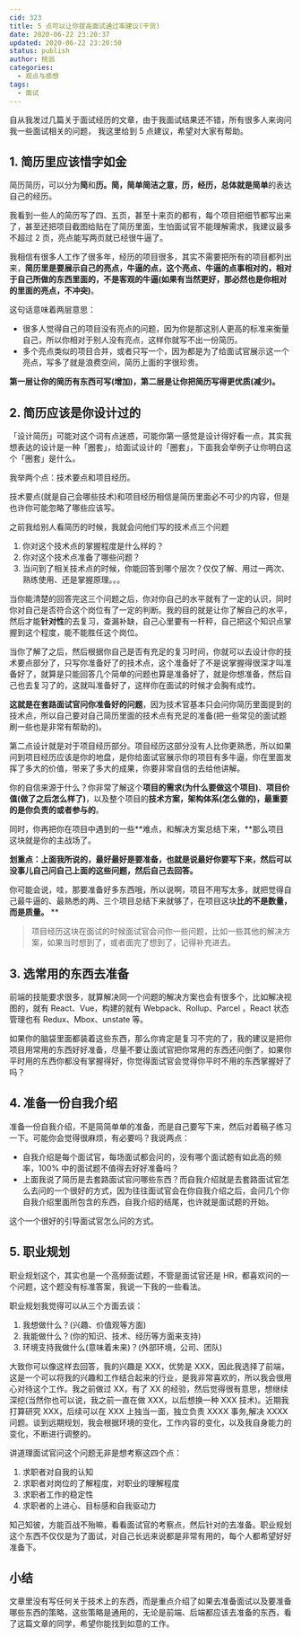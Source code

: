 ```yaml
---
cid: 323
title: 5 点可以让你提高面试通过率建议(干货)
date: 2020-06-22 23:20:37
updated: 2020-06-22 23:20:50
status: publish
author: 桃翁
categories: 
  - 观点与感想
tags: 
  - 面试
---
```



自从我发过几篇关于面试经历的文章，由于我面试结果还不错，所有很多人来询问我一些面试相关的问题， 我这里给到 5 点建议，希望对大家有帮助。

## 1. 简历里应该惜字如金

简历简历，可以分为**简**和**历。**简，简单简洁之意，历，经历，总体就是**简单**的表达自己的经历。

我看到一些人的简历写了四、五页，甚至十来页的都有，每个项目把细节都写出来了，甚至还把项目截图给贴在了简历里面，生怕面试官不能理解需求，我建议最多不超过 2 页，亮点能写两页就已经很牛逼了。

我相信有很多人工作了很多年，经历的项目很多，其实不需要把所有的项目都列出来，**简历里是要展示自己的亮点，牛逼的点，这个亮点、牛逼的点事相对的，相对于自己所做的东西里面的，不是客观的牛逼(如果有当然更好，那必然也是你相对的里面的亮点，不冲突)**。

这句话意味着两层意思：

- 很多人觉得自己的项目没有亮点的问题，因为你是那这别人更高的标准来衡量自己，所以你相对于别人没有亮点，这样你就写不出一份简历。
- 多个亮点类似的项目合并，或者只写一个，因为都是为了给面试官展示这一个亮点，写多了就是浪费空间，简历上面的字很珍贵。

**第一层让你的简历有东西可写(增加)，第二层是让你把简历写得更优质(减少)。**

## 2. 简历应该是你设计过的

「设计简历」可能对这个词有点迷惑，可能你第一感觉是设计得好看一点，其实我想表达的设计是一种「圈套」，给面试设计的「圈套」，下面我会举例子让你明白这个「圈套」是什么。

我举两个点：技术要点和项目经历。

技术要点(就是自己会哪些技术)和项目经历相信是简历里面必不可少的内容，但是也许你可能忽略了哪些应该写。

之前我给别人看简历的时候，我就会问他们写的技术点三个问题

1. 你对这个技术点的掌握程度是什么样的？
1. 你对这个技术点准备了哪些问题？
1. 当问到了相关技术点的时候，你能回答到哪个层次？仅仅了解、用过一两次、熟练使用、还是掌握原理。。。

当你能清楚的回答完这三个问题之后，你对你自己的水平就有了一定的认识，同时你对自己是否符合这个岗位有了一定的判断。我的目的就是让你了解自己的水平，然后才能**针对性**的去复习，查漏补缺，自己心里要有一杆秤，自己把这个知识点掌握到这个程度，能不能胜任这个岗位。

当你了解了之后，然后根据你自己是否有充足的复习时间，你就可以去设计你的技术要点部分了，只写你准备好了的技术点，这个准备好了不是说掌握得很深才叫准备好了，就算是只能回答几个简单的问题也算是准备好了，就是你想准备，然后自己也去复习了的，这就叫准备好了，这样你在面试的时候才会胸有成竹。

**这就是在套路面试官问你准备好的问题**，因为技术官基本只会问你简历里面提到的技术点，所以自己要对自己简历里面的技术点有充足的准备(把一些常见的面试题刷一些也是非常有帮助的)。

第二点设计就是对于项目经历部分。项目经历这部分没有人比你更熟悉，所以如果问到项目经历应该是你的地盘，是你给面试官展示你的项目有多牛逼，你在里面发挥了多大的价值，带来了多大的成果，你要非常自信的去给他讲解。

你的自信来源于什么？你非常了解这个**项目的需求(为什么要做这个项目)**、**项目价值(做了之后怎么样了)**，以及整个项目的**技术方案，架构体系(怎么做的)，最重要的是你负责的或者参与的**。

同时，你再把你在项目中遇到的一些**难点，和解决方案总结下来，**那么项目这块就是你的主战场了。

**划重点：上面我所说的，最好最好是要准备，也就是说最好你要写下来，然后可以没事儿自己问自己上面的这些问题，然后自己去回答。**

你可能会说，哇，那要准备好多东西哦，所以说啊，项目不用写太多，就把觉得自己最牛逼的、最熟悉的两、三个项目总结下来就够了，在项目这块**比的不是数量，而是质量。**
\*\*

> 项目经历这块在面试的时候面试官会问你一些问题，比如一些其他的解决方案，如果当时想到了，或者面完了想到了，记得补充进去。

## 3. 选常用的东西去准备

前端的技能要求很多，就算解决同一个问题的解决方案也会有很多个，比如解决视图的，就有 React、Vue，构建的就有 Webpack、Rollup、Parcel ，React 状态管理也有 Redux、Mbox、unstate 等。

如果你的脑袋里面都装着这些东西，那么你肯定是复习不完的了，我的建议是把你项目用常用的东西好好准备，尽量不要让面试官把你常用的东西还问倒了，如果你平时用的东西你都没有掌握得好，你觉得面试官会觉得你平时不用的东西掌握好了吗？

## 4. 准备一份自我介绍

准备一份自我介绍，不是简简单单的准备，而是自己要写下来，然后对着稿子练习一下。可能你会觉得很麻烦，有必要吗？我说两点：

- 自我介绍是每个面试官，每场面试都会问的，没有哪个面试题有如此高的频率，100% 中的面试题不值得去好好准备吗？
- 上面我说了简历是去套路面试官问哪些东西？而自我介绍就是去套路面试官怎么去问的一个很好的方式，因为往往面试官会在你自我介绍之后，会问几个你自我介绍里面所包含的东西，自我介绍的结尾，也许就是面试题的开始。

这个一个很好的引导面试官怎么问的方式。

## 5. 职业规划

职业规划这个，其实也是一个高频面试题，不管是面试官还是 HR，都喜欢问的一个问题，这个题没有标准答案，我说一下我的一些看法。

职业规划我觉得可以从三个方面去谈：

1. 我想做什么？(兴趣、价值观等方面)
1. 我能做什么？(你的知识、技术、经历等方面来支持)
1. 环境支持我做什么(意味着未来)？(外部环境，公司、团队)

大致你可以像这样去回答，我的兴趣是 XXX，优势是 XXX，因此我选择了前端，这是一个可以将我的兴趣和工作结合起来的行业，是我非常喜欢的，所以我会很用心对待这个工作。我之前做过 XX，有了 XX 的经验，然后觉得很有意思，想继续深挖(当然你也可以说，我之前一直在做 XXX，以后想换一种 XXX 技术)。近期我打算研究 XXX，后续可以在 XXX 上独当一面，独立负责 XXXX 事务,解决 XXXX 问题。谈到远期规划，我会根据环境的变化，工作内容的变化，以及我自身能力的变化，不断进行调整的。

讲道理面试官问这个问题无非是想考察这四个点：

1. 求职者对自我的认知
1. 求职者对岗位的了解程度，对职业的理解程度
1. 求职者工作的稳定性
1. 求职者的上进心、目标感和自我驱动力

知己知彼，方能百战不殆嘛，看看面试官的考察点，然后针对的去准备。职业规划这个东西不仅仅是为了面试，对自己长远来说都是非常有用的，每个人都希望好好准备下。

## 小结

文章里没有写任何关于技术上的东西，而是重点介绍了如果去准备面试以及要准备哪些东西的策略，这些策略是通用的，无论是前端、后端都应该去准备的东西，看了这篇文章的同学，希望你能找到如意的工作。
